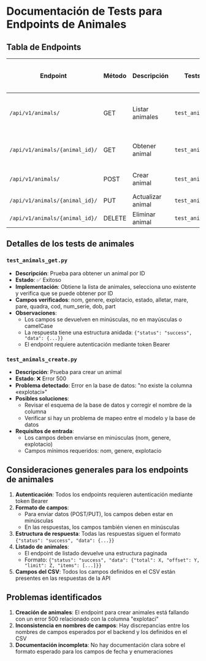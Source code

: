 # Documentación de Tests para Endpoints de Animales

## Tabla de Endpoints

| Endpoint                  | Método | Descripción               | Tests Asociados          | Estado | Detalle de salida de cada test | Funcionalidad Cubierta | Propósito del Test | Discrepancias con nuestro CSV | Notas | Encaje en Frontend |
|---------------------------|--------|---------------------------|--------------------------|--------|-------------------------------|------------------------|--------------------|-------------------------------|-------|--------------------|
| `/api/v1/animals/` | GET | Listar animales | `test_animals_list.py` | ✅ | Exitoso | Listado con filtros | Verificar filtros | Los campos se devuelven en minúsculas | Soporta múltiples filtros, estructura paginada | Listado de animales |
| `/api/v1/animals/{animal_id}/` | GET | Obtener animal | `test_animals_get.py` | ✅ | Exitoso | Detalle de animal | Verificar detalle | Los campos se devuelven en minúsculas | Incluye todos los campos del CSV | Ficha de animal |
| `/api/v1/animals/` | POST | Crear animal | `test_animals_create.py` | ❌ | Error 500 | Creación | Verificar validaciones | Problema con la columna "explotaci" | Requiere campos en minúsculas | Formulario de creación |
| `/api/v1/animals/{animal_id}/` | PUT | Actualizar animal | `test_animals_update.py` | ❓ | Pendiente | Actualización | Verificar cambios | N/A | Validaciones de estado | Formulario de edición |
| `/api/v1/animals/{animal_id}/` | DELETE | Eliminar animal | `test_animals_delete.py` | ❓ | Pendiente | Eliminación | Verificar eliminación | N/A | Ninguna | Botón de eliminación |

## Detalles de los tests de animales

### `test_animals_get.py`
- **Descripción**: Prueba para obtener un animal por ID
- **Estado**: ✅ Exitoso
- **Implementación**: Obtiene la lista de animales, selecciona uno existente y verifica que se puede obtener por ID
- **Campos verificados**: nom, genere, explotacio, estado, alletar, mare, pare, quadra, cod, num_serie, dob, part
- **Observaciones**: 
  - Los campos se devuelven en minúsculas, no en mayúsculas o camelCase
  - La respuesta tiene una estructura anidada: `{"status": "success", "data": {...}}`
  - El endpoint requiere autenticación mediante token Bearer

### `test_animals_create.py`
- **Descripción**: Prueba para crear un animal
- **Estado**: ❌ Error 500
- **Problema detectado**: Error en la base de datos: "no existe la columna «explotaci»"
- **Posibles soluciones**: 
  - Revisar el esquema de la base de datos y corregir el nombre de la columna
  - Verificar si hay un problema de mapeo entre el modelo y la base de datos
- **Requisitos de entrada**: 
  - Los campos deben enviarse en minúsculas (nom, genere, explotacio)
  - Campos mínimos requeridos: nom, genere, explotacio

## Consideraciones generales para los endpoints de animales

1. **Autenticación**: Todos los endpoints requieren autenticación mediante token Bearer
2. **Formato de campos**: 
   - Para enviar datos (POST/PUT), los campos deben estar en minúsculas
   - En las respuestas, los campos también vienen en minúsculas
3. **Estructura de respuesta**: Todas las respuestas siguen el formato `{"status": "success", "data": {...}}`
4. **Listado de animales**: 
   - El endpoint de listado devuelve una estructura paginada
   - Formato: `{"status": "success", "data": {"total": X, "offset": Y, "limit": Z, "items": [...]}}`
5. **Campos del CSV**: Todos los campos definidos en el CSV están presentes en las respuestas de la API

## Problemas identificados

1. **Creación de animales**: El endpoint para crear animales está fallando con un error 500 relacionado con la columna "explotaci"
2. **Inconsistencia en nombres de campos**: Hay discrepancias entre los nombres de campos esperados por el backend y los definidos en el CSV
3. **Documentación incompleta**: No hay documentación clara sobre el formato esperado para los campos de fecha y enumeraciones
